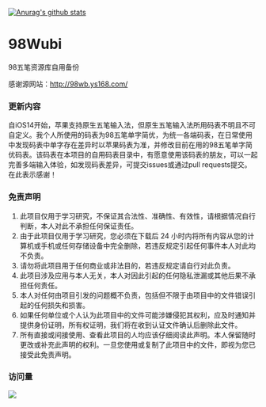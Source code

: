[![Anurag's github stats](https://github-readme-stats.vercel.app/api?username=MisterGlasses&show_icons=true)](https://github.com/anuraghazra/github-readme-stats)

# 98Wubi
 98五笔资源库自用备份
 
 感谢源网站：http://98wb.ys168.com/

### 更新内容
自iOS14开始，苹果支持原生五笔输入法，但原生五笔输入法所用码表不明且不可自定义。我个人所使用的码表为98五笔单字简优，为统一各端码表，在日常使用中发现码表中单字存在差异时以苹果码表为准，并修改目前在用的98五笔单字简优码表。该码表在本项目的自用码表目录中，有愿意使用该码表的朋友，可以一起完善多端输入体验，如发现码表差异，可提交issues或通过pull requests提交。在此表示感谢！

### 免责声明

1. 此项目仅用于学习研究，不保证其合法性、准确性、有效性，请根据情况自行判断，本人对此不承担任何保证责任。
2. 由于此项目仅用于学习研究，您必须在下载后 24 小时内将所有内容从您的计算机或手机或任何存储设备中完全删除，若违反规定引起任何事件本人对此均不负责。
3. 请勿将此项目用于任何商业或非法目的，若违反规定请自行对此负责。
4. 此项目涉及应用与本人无关，本人对因此引起的任何隐私泄漏或其他后果不承担任何责任。
5. 本人对任何由项目引发的问题概不负责，包括但不限于由项目中的文件错误引起的任何损失和损害。
6. 如果任何单位或个人认为此项目中的文件可能涉嫌侵犯其权利，应及时通知并提供身份证明，所有权证明，我们将在收到认证文件确认后删除此文件。
7. 所有直接或间接使用、查看此项目的人均应该仔细阅读此声明。本人保留随时更改或补充此声明的权利。一旦您使用或复制了此项目中的文件，即视为您已接受此免责声明。

### 访问量

![](http://profile-counter.glitch.me/MisterGlasses/count.svg)
